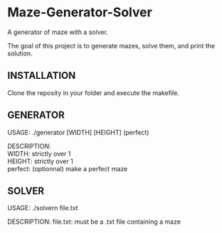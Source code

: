 # Maze-Generator-Solver
A generator of maze with a solver.

The goal of this project is to generate mazes, solve them, and print the solution.

## INSTALLATION

Clone the reposity in your folder and execute the makefile.

## GENERATOR

USAGE:
	./generator [WIDTH] [HEIGHT] (perfect)

DESCRIPTION:  
	WIDTH: strictly over 1  
	HEIGHT: strictly over 1  
	perfect: (optionnal) make a perfect maze  


## SOLVER


USAGE:
	./solvern file.txt

DESCRIPTION:
	file.txt: must be a .txt file containing a maze
